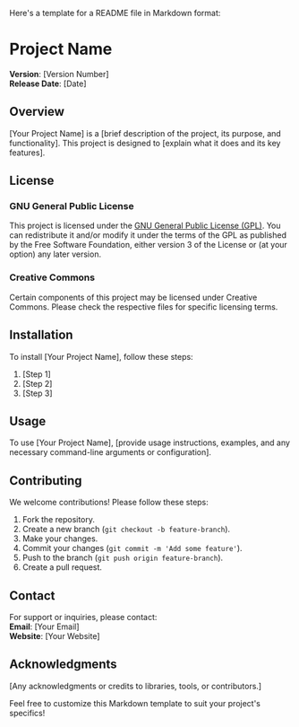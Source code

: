 Here's a template for a README file in Markdown format:

# Project Name

**Version**: [Version Number]  
**Release Date**: [Date]

## Overview

[Your Project Name] is a [brief description of the project, its purpose, and functionality]. This project is designed to [explain what it does and its key features].

## License

### GNU General Public License

This project is licensed under the [GNU General Public License (GPL)](https://www.gnu.org/licenses/gpl-3.0.html). You can redistribute it and/or modify it under the terms of the GPL as published by the Free Software Foundation, either version 3 of the License or (at your option) any later version.

### Creative Commons

Certain components of this project may be licensed under Creative Commons. Please check the respective files for specific licensing terms.

## Installation

To install [Your Project Name], follow these steps:

1. [Step 1]
2. [Step 2]
3. [Step 3]

## Usage

To use [Your Project Name], [provide usage instructions, examples, and any necessary command-line arguments or configuration].

## Contributing

We welcome contributions! Please follow these steps:

1. Fork the repository.
2. Create a new branch (`git checkout -b feature-branch`).
3. Make your changes.
4. Commit your changes (`git commit -m 'Add some feature'`).
5. Push to the branch (`git push origin feature-branch`).
6. Create a pull request.

## Contact

For support or inquiries, please contact:  
**Email**: [Your Email]  
**Website**: [Your Website]

## Acknowledgments

[Any acknowledgments or credits to libraries, tools, or contributors.]

Feel free to customize this Markdown template to suit your project's specifics!

